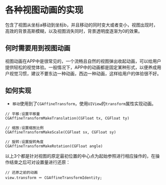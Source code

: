 # 各种视图动画的实现
包含了视图从坐标a移动到坐标b，并且移动的同时变大或者变小，视图出现时，高效的背景高斯模糊，以及视图消失同时，背景透明度逐渐为0的效果。
## 何时需要用到视图动画
视图动画在APP中是很常见的，一个流畅且自然的视图弹出收起动画，可以给用户提供轻松的视觉体验。一般情况下，APP中的动画都是固定某种形式，以便养成用户视觉习惯，建议不要东边一种动画，西边一种动画，这样给用户的体验很不好。
## 如何实现
* `移动`使用到了`CGAffineTransform`，使用`UIView`的`transform`属性实现动画。
```ObJc
// 平移:设置平移量
CGAffineTransformMakeTranslation(CGFloat tx, CGFloat ty)
```
```ObJc
// 缩放:设置缩放比例
CGAffineTransformMakeScale(CGFloat sx, CGFloat sy)
```
```ObJc
// 旋转:设置旋转角度
CGAffineTransformMakeRotation(CGFloat angle)
```
以上3个都是针对视图的原定最初位置的中心点为起始参照进行相应操作的，在操作结束之后可对设置量进行还原：<br>
```ObJc
// 还原之前的动画
view.transform ＝ CGAffineTransformIdentity;
```
